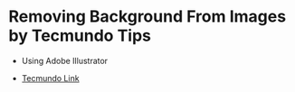 # Removing Background From Images by Tecmundo Tips

- Using Adobe Illustrator

- [Tecmundo Link](https://tecnoblog.net/responde/como-tirar-o-fundo-de-uma-imagem-no-illustrator/#:~:text=Clique%20com%20o%20bot%C3%A3o%20direito,o%20arquivo%20como%20PNG%20transparente.)
